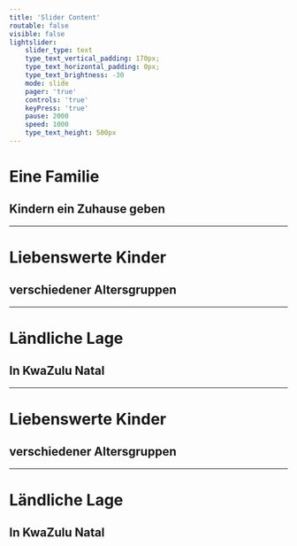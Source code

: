 ```yaml
---
title: 'Slider Content'
routable: false
visible: false
lightslider:
    slider_type: text
    type_text_vertical_padding: 170px;
    type_text_horizontal_padding: 0px;
    type_text_brightness: -30
    mode: slide
    pager: 'true'
    controls: 'true'
    keyPress: 'true'
    pause: 2000
    speed: 1000
    type_text_height: 500px
---
```


# Eine Familie
## Kindern ein Zuhause geben
___
# Liebenswerte Kinder
## verschiedener Altersgruppen
___
# Ländliche Lage
## In KwaZulu Natal
___
# Liebenswerte Kinder
## verschiedener Altersgruppen
___
# Ländliche Lage
## In KwaZulu Natal
